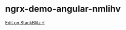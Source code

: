 # ngrx-demo-angular-nmlihv

[Edit on StackBlitz ⚡️](https://stackblitz.com/edit/ngrx-demo-angular-nmlihv)